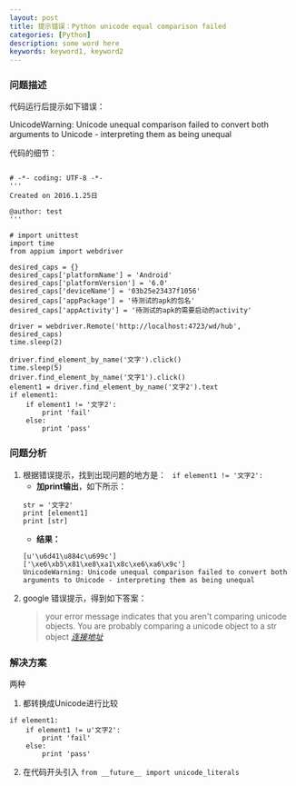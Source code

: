```yaml
---
layout: post
title: 提示错误：Python unicode equal comparison failed
categories: [Python]
description: some word here
keywords: keyword1, keyword2
---
```


### 问题描述
代码运行后提示如下错误：

UnicodeWarning: Unicode unequal comparison failed to convert both arguments to Unicode - interpreting them as being unequal

代码的细节：

```

# -*- coding: UTF-8 -*-  
'''
Created on 2016.1.25日

@author: test
'''

# import unittest
import time
from appium import webdriver

desired_caps = {}
desired_caps['platformName'] = 'Android'
desired_caps['platformVersion'] = '6.0'
desired_caps['deviceName'] = '03b25e23437f1056'
desired_caps['appPackage'] = '待测试的apk的包名'
desired_caps['appActivity'] = '待测试的apk的需要启动的activity'

driver = webdriver.Remote('http://localhost:4723/wd/hub', desired_caps)
time.sleep(2)

driver.find_element_by_name('文字').click()
time.sleep(5)
driver.find_element_by_name('文字1').click()
element1 = driver.find_element_by_name('文字2').text
if element1:
    if element1 != '文字2':
        print 'fail'
    else:
        print 'pass'
```

### 问题分析

1. 根据错误提示，找到出现问题的地方是： ``` if element1 != '文字2':```
    - **加print输出**，如下所示：
    ```
    str = '文字2'
    print [element1]
    print [str]
    ```
    - **结果：**
    ```
    [u'\u6d41\u884c\u699c']
    ['\xe6\xb5\x81\xe8\xa1\x8c\xe6\xa6\x9c']
    UnicodeWarning: Unicode unequal comparison failed to convert both arguments to Unicode - interpreting them as being unequal
    ```
2. google 错误提示，得到如下答案：
    > your error message indicates that you aren't comparing unicode objects. You are probably comparing a unicode object to a str object
    *[连接地址](http://stackoverflow.com/questions/18193305/python-unicode-equal-comparison-failed)*


### 解决方案
两种

1. 都转换成Unicode进行比较
```
if element1:
    if element1 != u'文字2':
        print 'fail'
    else:
        print 'pass'
```

2.  在代码开头引入 ```from __future__ import unicode_literals  ```



